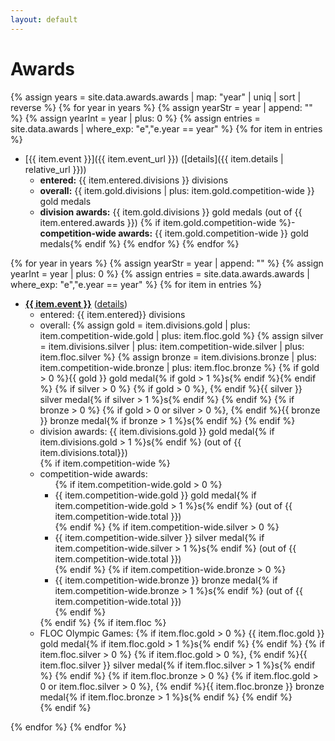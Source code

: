 ```yaml
---
layout: default
---
```


# Awards

{% assign years = site.data.awards.awards | map: "year" | uniq | sort | reverse %}
{% for year in years %}
{% assign yearStr = year | append: "" %}
{% assign yearInt = year | plus: 0 %}
{% assign entries = site.data.awards | where_exp: "e","e.year == year" %}
{% for item in entries %}
- [{{ item.event }}]({{ item.event_url }})
  ([details]({{ item.details | relative_url }}))
  - <b>entered:</b> {{ item.entered.divisions }} divisions
  - <b>overall:</b> {{ item.gold.divisions | plus: item.gold.competition-wide }} gold medals
  - <b>division awards:</b> {{ item.gold.divisions }} gold medals (out of {{ item.entered.awards }})
  {% if item.gold.competition-wide %}- <b>competition-wide awards:</b> {{ item.gold.competition-wide }} gold medals{% endif %}
{% endfor %}
{% endfor %}


{% for year in years %}
{% assign yearStr = year | append: "" %}
{% assign yearInt = year | plus: 0 %}
{% assign entries = site.data.awards.awards | where_exp: "e","e.year == year" %}
{% for item in entries %}
<ul class="awards">
<li>
<b><a href="{{ item.event_url }}">{{ item.event }}</a></b> (<a href="{{ item.details | relative_url }}">details</a>)
<ul>
<li><span class="gray">entered:</span> {{ item.entered}} divisions</li>
<li><span class="gray">overall:</span>
{% assign gold = item.divisions.gold
  | plus: item.competition-wide.gold | plus: item.floc.gold %}
{% assign silver = item.divisions.silver
  | plus: item.competition-wide.silver | plus: item.floc.silver %}
{% assign bronze = item.divisions.bronze
  | plus: item.competition-wide.bronze | plus: item.floc.bronze %}
{% if gold > 0 %}<span class="awards">{{ gold }} gold medal{% if gold > 1 %}s{% endif %}</span>{% endif %}
{% if silver > 0 %}
  {% if gold > 0 %}, {% endif %}<span class="awards">{{ silver }} silver medal{% if silver > 1 %}s{% endif %}</span>
{% endif %}
{% if bronze > 0 %}
  {% if gold > 0 or silver > 0 %}, {% endif %}<span class="awards">{{ bronze }} bronze medal{% if bronze > 1 %}s{% endif %}</span>
{% endif %}
</li>
<li><span class="gray">division awards:</span>
  {{ item.divisions.gold }} gold medal{% if item.divisions.gold > 1 %}s{% endif %}
  (out of {{ item.divisions.total}})
</li>
{% if item.competition-wide %}
<li><span class="gray">competition-wide awards:</span>
  <ul>
  {% if item.competition-wide.gold > 0 %}
  <li>{{ item.competition-wide.gold }} gold medal{% if item.competition-wide.gold > 1 %}s{% endif %}
  (out of {{ item.competition-wide.total }})
  </li>
  {% endif %}
  {% if item.competition-wide.silver > 0 %}
  <li>{{ item.competition-wide.silver }} silver medal{% if item.competition-wide.silver > 1 %}s{% endif %}
  (out of {{ item.competition-wide.total }})
  </li>
  {% endif %}
  {% if item.competition-wide.bronze > 0 %}
  <li>{{ item.competition-wide.bronze }} bronze medal{% if item.competition-wide.bronze > 1 %}s{% endif %}
  (out of {{ item.competition-wide.total }})
  </li>
  {% endif %}
  </ul>
</li>
{% endif %}
{% if item.floc %}
<li><span class="gray">FLOC Olympic Games:</span>
  {% if item.floc.gold > 0 %}
    {{ item.floc.gold }} gold medal{% if item.floc.gold > 1 %}s{% endif %}
  {% endif %}
  {% if item.floc.silver > 0 %}
    {% if item.floc.gold > 0 %}, {% endif %}{{ item.floc.silver }} silver medal{% if item.floc.silver > 1 %}s{% endif %}
  {% endif %}
  {% if item.floc.bronze > 0 %}
    {% if item.floc.gold > 0 or item.floc.silver > 0 %}, {% endif %}{{ item.floc.bronze }} bronze medal{% if item.floc.bronze > 1 %}s{% endif %}
  {% endif %}
</li>
{% endif %}
</ul>
</li>
</ul>

{% endfor %}
{% endfor %}


